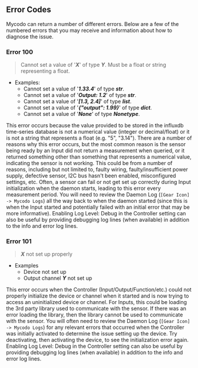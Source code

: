## Error Codes

Mycodo can return a number of different errors. Below are a few of the numbered errors that you may receive and information about how to diagnose the issue.

### Error 100

> Cannot set a value of '***X***' of type ***Y***. Must be a float or string representing a float.

 - Examples:
   - Cannot set a value of '***1.33.4***' of type ***str***.
   - Cannot set a value of '***Output: 1.2***' of type ***str***.
   - Cannot set a value of '***[1.3, 2.4]***' of type ***list***.
   - Cannot set a value of '***{"output": 1.99}***' of type ***dict***.
   - Cannot set a value of '***None***' of type ***Nonetype***.

This error occurs because the value provided to be stored in the influxdb time-series database is not a numerical value (integer or decimal/float) or it is not a string that represents a float (e.g. "5", "3.14"). There are a number of reasons why this error occurs, but the most common reason is the sensor being ready by an Input did not return a measurement when queried, or it returned something other than something that represents a numerical value, indicating the sensor is not working. This could be from a number of reasons, including but not limited to, faulty wiring, faulty/insufficient power supply, defective sensor, I2C bus hasn't been enabled, misconfigured settings, etc. Often, a sensor can fail or not get set up correctly during Input initialization when the daemon starts, leading to this error every measurement period. You will need to review the Daemon Log (`[Gear Icon] -> Mycodo Logs`) all the way back to when the daemon started (since this is when the Input started and potentially failed with an initial error that may be more informative). Enabling Log Level: Debug in the Controller setting can also be useful by providing debugging log lines (when available) in addition to the info and error log lines.

### Error 101

> ***X*** not set up properly

 - Examples
   - Device not set up
   - Output channel ***Y*** not set up

This error occurs when the Controller (Input/Output/Function/etc.) could not properly initialize the device or channel when it started and is now trying to access an uninitialized device or channel. For Inputs, this could be loading the 3rd party library used to communicate with the sensor. If there was an error loading the library, then the library cannot be used to communicate with the sensor. You will often need to review the Daemon Log (`[Gear Icon] -> Mycodo Logs`) for any relevant errors that occurred when the Controller was initially activated to determine the issue setting up the device. Try deactivating, then activating the device, to see the initialization error again. Enabling Log Level: Debug in the Controller setting can also be useful by providing debugging log lines (when available) in addition to the info and error log lines.
